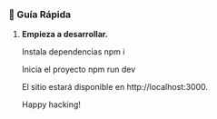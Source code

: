### 🤖 Guía Rápida

1.  **Empieza a desarrollar.**

    Instala dependencias
        npm i

    Inicia el proyecto
        npm run dev

    El sitio estará disponible en http://localhost:3000.

    Happy hacking!
